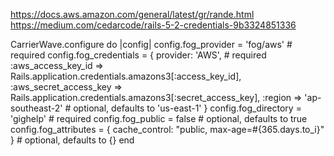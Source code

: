 https://docs.aws.amazon.com/general/latest/gr/rande.html
https://medium.com/cedarcode/rails-5-2-credentials-9b3324851336

CarrierWave.configure do |config|
  config.fog_provider = 'fog/aws'                        # required
  config.fog_credentials = {
    provider:              'AWS',                        # required
    :aws_access_key_id => Rails.application.credentials.amazons3[:access_key_id],
    :aws_secret_access_key => Rails.application.credentials.amazons3[:secret_access_key],
    :region  => 'ap-southeast-2'                 # optional, defaults to 'us-east-1'
  }
  config.fog_directory  = 'gighelp'                                      # required
  config.fog_public     = false                                                 # optional, defaults to true
  config.fog_attributes = { cache_control: "public, max-age=#{365.days.to_i}" } # optional, defaults to {}
end
